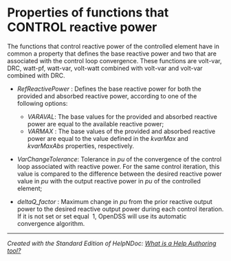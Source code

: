 # Properties of functions that CONTROL reactive power

The functions that control reactive power of the controlled element have in common a property that defines the base reactive power and two that are associated with the control loop convergence. These functions are volt-var, DRC, watt-pf, watt-var, volt-watt combined with volt-var and volt-var combined with DRC.

* *RefReactivePower* : Defines the base reactive power for both the provided and absorbed reactive power, according to one of the following options:

  * *VARAVAL*: The base values for the provided and absorbed reactive power are equal to the available reactive power;
  * *VARMAX* : The base values of the provided and absorbed reactive power are equal to the value defined in the *kvarMax* and *kvarMaxAbs* properties, respectively.

* *VarChangeTolerance*: Tolerance in *pu* of the convergence of the control loop associated with reactive power. For the same control iteration, this value is compared to the difference between the desired reactive power value in *pu* with the output reactive power in *pu* of the controlled element;
* *deltaQ\_factor* : Maximum change in *pu* from the prior reactive output power to the desired reactive output power during each control iteration. If it is not set or set equal&nbsp; 1, OpenDSS will use its automatic convergence algorithm.


***
_Created with the Standard Edition of HelpNDoc: [What is a Help Authoring tool?](<https://www.helpauthoringsoftware.com>)_
